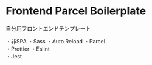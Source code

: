# Frontend Parcel Boilerplate
自分用フロントエンドテンプレート  
    
・非SPA
・Sass
・Auto Reload
・Parcel  
・Prettier
・Eslint  
・Jest